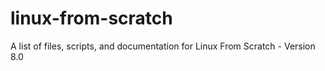 # linux-from-scratch
A list of files, scripts, and documentation for Linux From Scratch - Version 8.0

